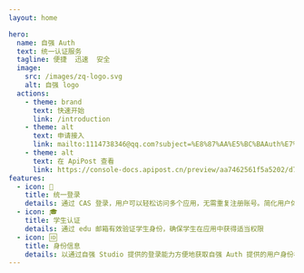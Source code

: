 ```yaml
---
layout: home

hero:
  name: 自强 Auth
  text: 统一认证服务
  tagline: 便捷  迅速  安全
  image:
    src: /images/zq-logo.svg
    alt: 自强 logo
  actions:
    - theme: brand
      text: 快速开始
      link: /introduction
    - theme: alt
      text: 申请接入
      link: mailto:1114738346@qq.com?subject=%E8%87%AA%E5%BC%BAAuth%E7%94%B3%E8%AF%B7%E6%8E%A5%E5%85%A5&body=%E8%B4%9F%E8%B4%A3%E4%BA%BA%E5%A7%93%E5%90%8D%EF%BC%9A%0A%E6%89%8B%E6%9C%BA%E5%8F%B7%EF%BC%9A%0AQQ%EF%BC%9A%0A%0AAPP%E4%B8%AD%E6%96%87%E5%90%8D%E7%A7%B0%EF%BC%9A%0A%E5%8A%9F%E8%83%BD%E4%BB%8B%E7%BB%8D%EF%BC%9A
    - theme: alt
      text: 在 ApiPost 查看
      link: https://console-docs.apipost.cn/preview/aa7462561f5a5202/d7b7f62f186a37d9
features:
  - icon: 🔐
    title: 统一登录
    details: 通过 CAS 登录，用户可以轻松访问多个应用，无需重复注册账号。简化用户体验，提升操作效率，并降低密码遗忘和重置的问题。
  - icon: 🎓
    title: 学生认证
    details: 通过 edu 邮箱有效验证学生身份，确保学生在应用中获得适当权限
  - icon: 🆔
    title: 身份信息
    details: 以通过自强 Studio 提供的登录能力方便地获取自强 Auth 提供的用户身份标识及个人信息，快速建立用户体系
---
```

